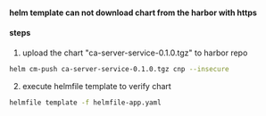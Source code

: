 #### helm template can not download chart from the harbor with https

#### steps

1. upload the chart "ca-server-service-0.1.0.tgz" to harbor repo

```bash
helm cm-push ca-server-service-0.1.0.tgz cnp --insecure
```

2. execute helmfile template to verify chart

```bash
helmfile template -f helmfile-app.yaml
```

